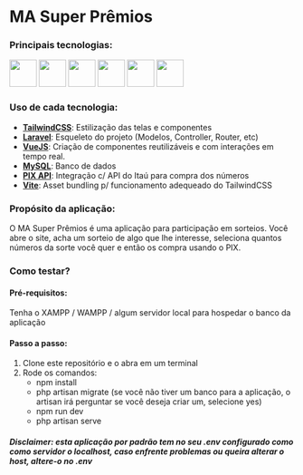# MA Super Prêmios

### Principais tecnologias:

<img src="https://img.icons8.com/fluency/48/null/tailwind_css.png" width="48" height="48" /> <img src="https://laravel.com/img/logomark.min.svg" width="48" height="48" /> <img src="https://avatars.githubusercontent.com/u/51960834?s=200&v=4" width="48" height="48" /> <img src="https://img.icons8.com/color/48/null/mysql-logo.png" width="48" height="48" /> <img src="https://brasa.org.br/wp-content/uploads/2021/02/logo-pix-icone-256.png" width="48" height="48" /> <img src="https://v2.vitejs.dev/logo.svg" width="48" height="48" />

### Uso de cada tecnologia:

* **[TailwindCSS](https://tailwindcss.com/)**: Estilização das telas e componentes
* **[Laravel](https://laravel.com/)**: Esqueleto do projeto (Modelos, Controller, Router, etc)
* **[VueJS](https://img.icons8.com/external-tal-revivo-color-tal-revivo/48/null/external-vuejs-an-open-source-javascript-framework-for-building-user-interfaces-and-single-page-applications-logo-color-tal-revivo.png)**: Criação de componentes reutilizáveis e com interações em tempo real.
* **[MySQL](https://www.mysql.com/)**: Banco de dados
* **[PIX API](https://developer.itau.com.br/baas/#/)**: Integração c/ API do Itaú para compra dos números
* **[Vite](https://vitejs.dev/)**: Asset bundling p/ funcionamento adequeado do TailwindCSS

### Propósito da aplicação:

O MA Super Prêmios é uma aplicação para participação em sorteios. Você abre o site, acha um sorteio de algo que lhe interesse, seleciona quantos números da sorte você quer e então os compra usando o PIX.

### Como testar?

#### Pré-requisitos:

Tenha o XAMPP / WAMPP / algum servidor local para hospedar o banco da aplicação

#### Passo a passo:

1. Clone este repositório e o abra em um terminal
2. Rode os comandos: 
    * npm install
    * php artisan migrate (se você não tiver um banco para a aplicação, o artisan irá perguntar se você deseja criar um, selecione yes)
    * npm run dev
    * php artisan serve
    
##### Disclaimer: esta aplicação por padrão tem no seu .env configurado como como servidor o localhost, caso enfrente problemas ou queira alterar o host, altere-o no .env

 

